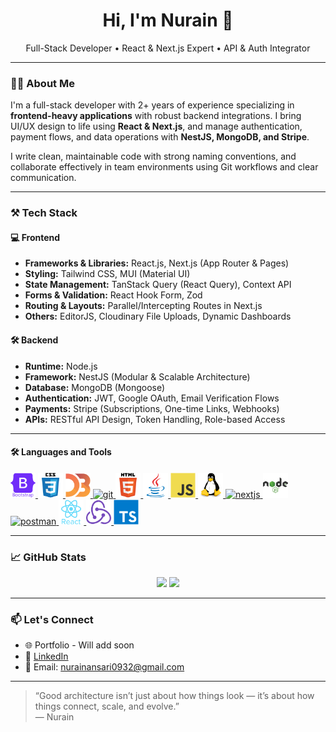<h1 align="center">Hi, I'm Nurain 👋</h1>
<p align="center">
  Full-Stack Developer • React & Next.js Expert • API & Auth Integrator
</p>

---

### 👨‍💻 About Me

I'm a full-stack developer with 2+ years of experience specializing in **frontend-heavy applications** with robust backend integrations. I bring UI/UX design to life using **React & Next.js**, and manage authentication, payment flows, and data operations with **NestJS, MongoDB, and Stripe**.

I write clean, maintainable code with strong naming conventions, and collaborate effectively in team environments using Git workflows and clear communication.

---

### ⚒️ Tech Stack

#### 💻 Frontend
- **Frameworks & Libraries:** React.js, Next.js (App Router & Pages)
- **Styling:** Tailwind CSS, MUI (Material UI)
- **State Management:** TanStack Query (React Query), Context API
- **Forms & Validation:** React Hook Form, Zod
- **Routing & Layouts:** Parallel/Intercepting Routes in Next.js
- **Others:** EditorJS, Cloudinary File Uploads, Dynamic Dashboards

#### 🛠️ Backend
- **Runtime:** Node.js
- **Framework:** NestJS (Modular & Scalable Architecture)
- **Database:** MongoDB (Mongoose)
- **Authentication:** JWT, Google OAuth, Email Verification Flows
- **Payments:** Stripe (Subscriptions, One-time Links, Webhooks)
- **APIs:** RESTful API Design, Token Handling, Role-based Access

---


#### 🛠️ Languages and Tools

<p align="left"> <a href="https://getbootstrap.com" target="_blank" rel="noreferrer"> <img src="https://raw.githubusercontent.com/devicons/devicon/master/icons/bootstrap/bootstrap-plain-wordmark.svg" alt="bootstrap" width="40" height="40"/> </a> <a href="https://www.w3schools.com/css/" target="_blank" rel="noreferrer"> <img src="https://raw.githubusercontent.com/devicons/devicon/master/icons/css3/css3-original-wordmark.svg" alt="css3" width="40" height="40"/> </a> <a href="https://d3js.org/" target="_blank" rel="noreferrer"> <img src="https://raw.githubusercontent.com/devicons/devicon/master/icons/d3js/d3js-original.svg" alt="d3js" width="40" height="40"/> </a> <a href="https://git-scm.com/" target="_blank" rel="noreferrer"> <img src="https://www.vectorlogo.zone/logos/git-scm/git-scm-icon.svg" alt="git" width="40" height="40"/> </a> <a href="https://www.w3.org/html/" target="_blank" rel="noreferrer"> <img src="https://raw.githubusercontent.com/devicons/devicon/master/icons/html5/html5-original-wordmark.svg" alt="html5" width="40" height="40"/> </a> <a href="https://www.java.com" target="_blank" rel="noreferrer"> <img src="https://raw.githubusercontent.com/devicons/devicon/master/icons/java/java-original.svg" alt="java" width="40" height="40"/> </a> <a href="https://developer.mozilla.org/en-US/docs/Web/JavaScript" target="_blank" rel="noreferrer"> <img src="https://raw.githubusercontent.com/devicons/devicon/master/icons/javascript/javascript-original.svg" alt="javascript" width="40" height="40"/> </a> <a href="https://www.linux.org/" target="_blank" rel="noreferrer"> <img src="https://raw.githubusercontent.com/devicons/devicon/master/icons/linux/linux-original.svg" alt="linux" width="40" height="40"/> </a> <a href="https://nextjs.org/" target="_blank" rel="noreferrer"> <img src="https://cdn.worldvectorlogo.com/logos/nextjs-2.svg" alt="nextjs" width="40" height="40"/> </a> <a href="https://nodejs.org" target="_blank" rel="noreferrer"> <img src="https://raw.githubusercontent.com/devicons/devicon/master/icons/nodejs/nodejs-original-wordmark.svg" alt="nodejs" width="40" height="40"/> </a> <a href="https://postman.com" target="_blank" rel="noreferrer"> <img src="https://www.vectorlogo.zone/logos/getpostman/getpostman-icon.svg" alt="postman" width="40" height="40"/> </a> <a href="https://reactjs.org/" target="_blank" rel="noreferrer"> <img src="https://raw.githubusercontent.com/devicons/devicon/master/icons/react/react-original-wordmark.svg" alt="react" width="40" height="40"/> </a> <a href="https://redux.js.org" target="_blank" rel="noreferrer"> <img src="https://raw.githubusercontent.com/devicons/devicon/master/icons/redux/redux-original.svg" alt="redux" width="40" height="40"/> </a> <a href="https://www.typescriptlang.org/" target="_blank" rel="noreferrer"> <img src="https://raw.githubusercontent.com/devicons/devicon/master/icons/typescript/typescript-original.svg" alt="typescript" width="40" height="40"/> </a> </p>


---

### 📈 GitHub Stats

<p align="center">
  <img src="https://github-readme-stats.vercel.app/api?username=Nurain-Ansari&show_icons=true&theme=tokyonight" height="160" />
  <img src="https://github-readme-stats.vercel.app/api/top-langs/?username=Nurain-Ansari&layout=compact&theme=tokyonight" height="160"/>
</p>

---

### 📫 Let's Connect

- 🌐 Portfolio - Will add soon
- 💼 <a href="https://www.linkedin.com/in/md-nurain-ansari" target="_blank" rel="noopener noreferrer">LinkedIn</a>
- 📧 Email: nurainansari0932@gmail.com

---

> “Good architecture isn’t just about how things look — it’s about how things connect, scale, and evolve.”  
> — Nurain
